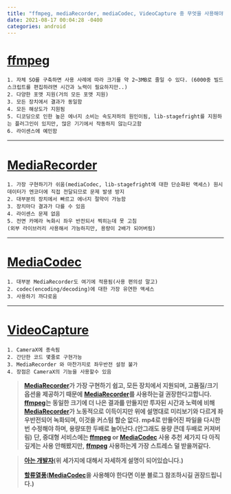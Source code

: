 ```yaml
---
title: "ffmpeg, mediaRecorder, mediaCodec, VideoCapture 중 무엇을 사용해야할까?"
date: 2021-08-17 00:04:28 -0400
categories: android
---
```


# [ffmpeg][ffmpeg]
```
1. 자체 SO를 구축하면 사용 사례에 따라 크기를 약 2~3MB로 줄일 수 있다. (6000중 빌드 스크립트를 편집하려면 시간과 노력이 필요하지만..)
2. 다양한 포맷 지원(거의 모든 포맷 지원)
3. 모든 장치에서 결과가 동일함
4. 모든 해상도가 지원됨
5. 디코딩으로 인한 높은 에너지 소비는 속도저하의 원인이됨, lib-stagefright를 지원하는 플러그인이 있지만, 많은 기기에서 작동하지 않는다고함
6. 라이센스에 예민함
```
---
# [MediaRecorder][MediaRecorder]
```
1. 가장 구현하기가 쉬움(mediaCodec, lib-stagefright에 대한 단순화된 액세스) 원시 데이터가 엔코더에 직접 전달되므로 문제 발생 방지
2. 대부분의 장치에서 빠르고 에너지 절약이 가능함
3. 장치마다 결과가 다를 수 있음
4. 라이센스 문제 없음
5. 전면 카메라 녹화시 좌우 반전되서 찍히는데 못 고침
(외부 라이브러리 사용해서 가능하지만, 용량이 2배가 되어버림)
```
---
# [MediaCodec][MediaCodec]
```
1. 대부분 MediaRecorder도 여기에 적용됨(사용 편의성 말고)
2. codec(encoding/decoding)에 대한 가장 유연한 액세스
3. 사용하기 까다로움
```
---
# [VideoCapture][VideoCapture]
```
1. CameraX에 종속됨
2. 간단한 코드 몇줄로 구현가능
3. MediaRecorder 와 마찬가지로 좌우반전 설정 불가
4. 장점은 CameraX의 기능을 사용할수 있음
```
>**[MediaRecorder][MediaRecorder]가 가장 구현하기 쉽고, 모든 장치에서 지원되며, 고품질/크기 옵션을 제공하기 때문에**
>**[MediaRecorder][MediaRecorder]를 사용하는걸 권장한다고합니다.**
>**[ffmpeg][ffmpeg]는 동일한 크기에 더 나은 결과를 만들지만 투자된 시간과 노력에 비해 [MediaRecorder][mediaRecorder]가 노동적으로 이득이지만 위에 설명대로 미리보기와 다르게 좌우반전되어 녹화되며, 이것을 커스텀 할순 없다. mp4로 만들어진 파일을 다시한번 수정해야 하며, 용량또한 두배로 늘어난다.(안그래도 용량 큰데 두배로 커져버림)**
>**단, 중대형 서비스에는 [ffmpeg][ffmpeg] or [MediaCodec][mediaCodec] 사용 추천**
>**세가지 다 아직 깊게는 사용 안해봤지만,**
>**[ffmpeg][ffmpeg] 사용하는게 가장 스트레스 덜 받을꺼같다.**

>**[아는 개발자][아는 개발자](위 세가지에 대해서 자세하게 설명이 되어있습니다.)**
> 
>**[할류열풍][할류열풍]([MediaCodec][mediaCodec]을 사용해야 한다면 이분 블로그 참조하시길 권장드립니다.)**

[ffmpeg]: https://github.com/bravobit/FFmpeg-Android
[MediaRecorder]: https://developer.android.com/reference/android/media/MediaRecorder
[MediaCodec]: https://developer.android.com/reference/android/media/MediaCodec
[VideoCapture]: https://developer.android.com/jetpack/androidx/releases/camera?hl=ko#camera2-core-1.0.0-alpha06
[아는 개발자]: https://selfish-developer.com/entry/MediaCodec-Getting-Started
[할류열풍]: https://m.blog.naver.com/PostView.nhn?blogId=sandyhallyu&logNo=220760330226&proxyReferer=https:%2F%2Fwww.google.com%2F
